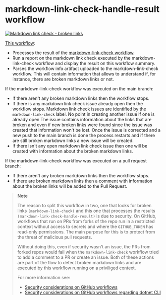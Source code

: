 # markdown-link-check-handle-result workflow

[![Markdown link check - broken links](https://github.com/edumserrano/dotnet-sdk-extensions/actions/workflows/markdown-link-check-handle-result.yml/badge.svg)](https://github.com/edumserrano/dotnet-sdk-extensions/actions/workflows/markdown-link-check-handle-result.yml)

[This workflow](/.github/workflows/markdown-link-check-handle-result.yml):

- Processes the result of the [markdown-link-check workflow](/docs/dev-notes/workflows/markdown-link-check-workflow.md).
- Run a report on the markdown link check executed by the markdown-link-check workflow and display the result on this workflow summary.
- Parses the workflow info artifact uploaded to the markdown-link-check workflow. This will contain information that allows to understand if, for instance, there are broken markdown links or not.

If the markdown-link-check workflow was executed on the main branch:

- If there aren't any broken markdown links then the workflow stops.
- If there is any markdown link check issue already open then the workflow stops. Markdown link check issues are identified by the `markdown-link-check` label. No point in creating another issue if one is already open The issue contains information about the links that are broken and even if new broken links were found since the issue was created that information won't be lost. Once the issue is corrected and a new push to the main branch is done the process restarts and if there are still broken markdown links a new issue will be created.
- If there isn't any open markdown link check issue then one will be created with information about the broken markdown links.

If the markdown-link-check workflow was executed on a pull request branch:

- If there aren't any broken markdown links then the workflow stops.
- If there are broken markdown links then a comment with information about the broken links will be added to the Pull Request.

> **Note**
>
> The reason to split this workflow in two, one that looks for broken links `(markdown-link-check)` and this one that processes the results `(markdown-link-check-handle-result)` is due to security. On GitHub, workflows that run on PRs from forks of the repo run in a restricted context without access to secrets and where the `GITHUB_TOKEN` has read-only permissions. The main purpose for this is to protect from the threat of malicious pull requests.
>
> Without doing this, even if security wasn't an issue, the PRs from forked repos would fail when the `markdown-link-check` workflow tried to add a comment to a PR or create an issue. Both of these actions are part of the flow to detect broken markdown links and are executed by this workflow running on a priviliged context.
>
> For more information see:
>
> - [Security considerations on GitHub workflows](/docs/dev-notes/workflows/security-considerations.md)
> - [Security considerations on GitHub workflows regarding dotnet CLI](/docs/dev-notes/workflows/security-considerations-and-dotnet.md)
